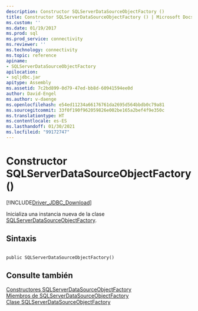 ```yaml
---
description: Constructor SQLServerDataSourceObjectFactory ()
title: Constructor SQLServerDataSourceObjectFactory () | Microsoft Docs
ms.custom: ''
ms.date: 01/19/2017
ms.prod: sql
ms.prod_service: connectivity
ms.reviewer: ''
ms.technology: connectivity
ms.topic: reference
apiname:
- SQLServerDataSourceObjectFactory
apilocation:
- sqljdbc.jar
apitype: Assembly
ms.assetid: 7c2bd899-0d79-47ed-bb8d-60941594ee0d
author: David-Engel
ms.author: v-daenge
ms.openlocfilehash: e54ed11234a66176761da2695d564bbdb0c79a81
ms.sourcegitcommit: 33f0f190f962059826e002be165a2bef4f9e350c
ms.translationtype: HT
ms.contentlocale: es-ES
ms.lasthandoff: 01/30/2021
ms.locfileid: "99172747"
---
```

# <a name="sqlserverdatasourceobjectfactory-constructor-"></a>Constructor SQLServerDataSourceObjectFactory ()
[!INCLUDE[Driver_JDBC_Download](../../../includes/driver_jdbc_download.md)]

  Inicializa una instancia nueva de la clase [SQLServerDataSourceObjectFactory](../../../connect/jdbc/reference/sqlserverdatasourceobjectfactory-class.md).  
  
## <a name="syntax"></a>Sintaxis  
  
```  
  
public SQLServerDataSourceObjectFactory()  
```  
  
## <a name="see-also"></a>Consulte también  
 [Constructores SQLServerDataSourceObjectFactory](../../../connect/jdbc/reference/sqlserverdatasourceobjectfactory-constructors.md)   
 [Miembros de SQLServerDataSourceObjectFactory](../../../connect/jdbc/reference/sqlserverdatasourceobjectfactory-members.md)   
 [Clase SQLServerDataSourceObjectFactory](../../../connect/jdbc/reference/sqlserverdatasourceobjectfactory-class.md)  
  
  
